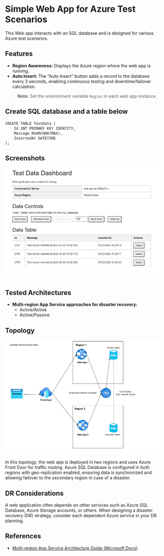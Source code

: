 ﻿# Simple Web App for Azure Test Scenarios

This Web app interacts with an SQL database and is designed for various Azure test scenarios.

## Features

- **Region Awareness:** Displays the Azure region where the web app is running.
- **Auto Insert:** The "Auto Insert" button adds a record to the database every 3 seconds, enabling continuous testing and downtime/failover calculation.

> **Note:** Set the environment variable `Region` in each web app instance.

## Create SQL database and a table below

    CREATE TABLE TestData (
        Id INT PRIMARY KEY IDENTITY,
        Message NVARCHAR(MAX),
        InsertedAt DATETIME
    );

## Screenshots

![Web App Screenshot](images/TestWebApp.jpg)

## Tested Architectures

- **Multi-region App Service approaches for disaster recovery:**
  - Active/Active
  - Active/Passive

## Topology

![Web App Topology](images/WebAppTopology.jpg)

In this topology, the web app is deployed in two regions and uses Azure Front Door for traffic routing. Azure SQL Database is configured in both regions with geo-replication enabled, ensuring data is synchronized and allowing failover to the secondary region in case of a disaster.

## DR Considerations

A web application often depends on other services such as Azure SQL Database, Azure Storage accounts, or others. When designing a disaster recovery (DR) strategy, consider each dependent Azure service in your DR planning.

## References

- [Multi-region App Service Architecture Guide (Microsoft Docs)](https://learn.microsoft.com/en-us/azure/architecture/web-apps/guides/multi-region-app-service/multi-region-app-service?tabs=paired-regions)
